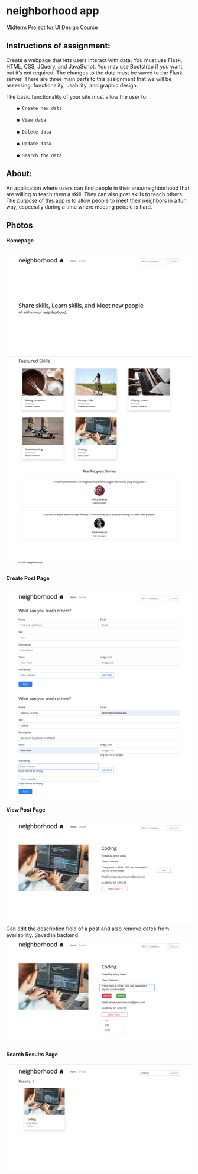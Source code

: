 # neighborhood app
Midterm Project for UI Design Course

## Instructions of assignment:

Create a webpage that lets users interact with data. You must use Flask, HTML, CSS, JQuery, and JavaScript. 
 You may use Bootstrap if you want, but it’s not required. The changes to the data must be saved to the Flask server.
There are three main parts to this assignment that we will be assessing: 
 functionality, usability, and graphic design.
 
The basic functionality of your site must allow the user to:

        ● Create new data
  
        ● View data
  
        ● Delete data
  
        ● Update data
  
        ● Search the data
  
## About:
An application where users can find people in their area/neighborhood that are willing to teach them a skill. They can also post skills to teach others. 
The purpose of this app is to allow people to meet their neighbors in a fun way, especially during a time where meeting people is hard. 

## Photos

#### Homepage
![Homepage](/images/homepage.png)
![Featured](/images/featured.png)
![Stories](/images/stories.png)

#### Create Post Page

![Create Post](/images/post.png)
![Edit Post](/images/postattempt.png)

#### View Post Page

![View Post](/images/view.png)
Can edit the description field of a post and also remove dates from availability. Saved in backend.
![Edit Post](/images/editpost.png)

#### Search Results Page

![Search Results](/images/results.png)


